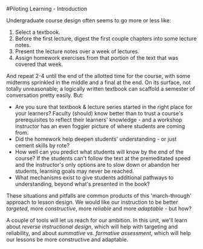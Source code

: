 #Piloting Learning - Introduction

Undergraduate course design often seems to go more or less like:

 1. Select a textbook.
 2. Before the first lecture, digest the first couple chapters into some lecture notes.
 3. Present the lecture notes over a week of lectures.
 4. Assign homework exercises from that portion of the text that was covered that week.

And repeat 2-4 until the end of the allotted time for the course, with some midterms sprinkled in the middle and a final at the end. On its surface, not totally unreasonable; a logically written textbook can scaffold a semester of conversation pretty easily. But:

 - Are you sure that textbook & lecture series started in the right place for your learners? Faculty (should) know better than to trust a course's prerequisites to reflect their learners' knowledge - and a workshop instructor has an even foggier picture of where students are coming from.
 - Did the homework help deepen students' understanding - or just cement skills by rote?
 - How well can you predict what students will know by the end of the course? If the students can't follow the text at the premeditated speed and the instructor's only options are to slow down or abandon her students, learning goals may never be reached.
 - What mechanisms exist to give students additional pathways to understanding, beyond what's presented in the book?

These situations and pitfalls are common products of this 'march-through' approach to lesson design. We would like our instruction to be better *targeted*, more *constructive*, more *reliable* and more *adaptable* - but how?

A couple of tools will let us reach for our ambition. In this unit, we'll learn about *reverse instructional design*, which will help with targeting and reliability, and about *summative vs. formative assessment*, which will help our lessons be more constructive and adaptable.
